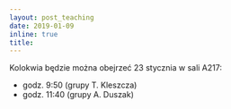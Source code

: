 ```yaml
---
layout: post_teaching
date: 2019-01-09
inline: true
title:
---
```

Kolokwia będzie można obejrzeć 23 stycznia w sali A217:<br/>
- godz. 9:50 (grupy T. Kleszcza) <br/>
- godz. 11:40 (grupy A. Duszak)
